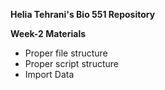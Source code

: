 **Helia Tehrani's Bio 551 Repository**


**__Week-2 Materials__**
* Proper file structure
* Proper script structure
* Import Data
